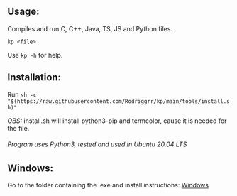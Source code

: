 ## Usage:

Compiles and run C, C++, Java, TS, JS and Python files.

```
kp <file>
```

Use ```kp -h``` for help.

## Installation:

Run `sh -c "$(https://raw.githubusercontent.com/Rodriggrr/kp/main/tools/install.sh)"`

_OBS:_ install.sh will install python3-pip and termcolor, cause it is needed for the file.


###### Program uses Python3, tested and used in Ubuntu 20.04 LTS

## Windows:

Go to the folder containing the .exe and install instructions: [Windows](https://github.com/Rodriggrr/kp/tree/main/Windows)
